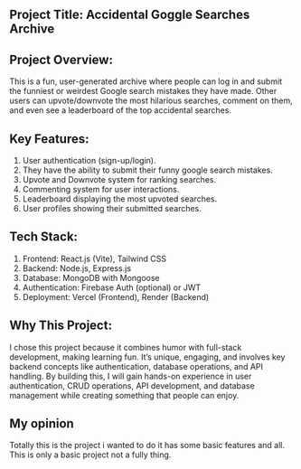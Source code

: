  
 ## Project Title: Accidental Goggle Searches Archive

## Project Overview: 
This is a fun, user-generated archive where people can log in and submit the funniest or weirdest Google search mistakes they have made. Other users can upvote/downvote the most hilarious searches, comment on them, and even see a leaderboard of the top accidental searches.

## Key Features: 
1. User authentication (sign-up/login). 
2. They have the ability to submit their funny google search mistakes. 
3. Upvote and Downvote system for ranking searches. 
4. Commenting system for user interactions. 
5. Leaderboard displaying the most upvoted searches. 
6. User profiles showing their submitted searches.

## Tech Stack: 
1. Frontend: React.js (Vite), Tailwind CSS 
2. Backend: Node.js, Express.js 
3. Database: MongoDB with Mongoose 
4. Authentication: Firebase Auth (optional) or JWT 
5. Deployment: Vercel (Frontend), Render (Backend)

## Why This Project: 
I chose this project because it combines humor with full-stack development, making learning fun. It’s unique, engaging, and involves key backend concepts like authentication, database operations, and API handling. By building this, I will gain hands-on experience in user authentication, CRUD operations, API development, and database management while creating something that people can enjoy.

## My opinion
  Totally this is the project i wanted to do it has some basic features and all. This is only a basic project not a fully thing.